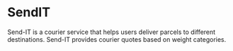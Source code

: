 # SendIT
Send-IT is a courier service that helps users deliver parcels to different destinations. Send-IT provides courier quotes based on weight categories.
